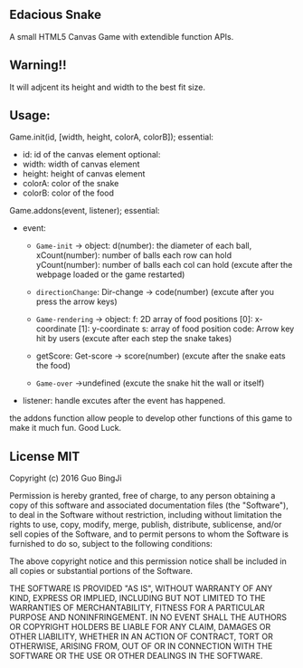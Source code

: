 ## Edacious Snake
A small HTML5 Canvas Game with extendible function APIs.

## Warning!!
It will adjcent its height and width to the best fit size.

## Usage:
Game.init(id, [width, height, colorA, colorB]); 
essential:
 - id: id of the canvas element
optional:
 - width: width of canvas element
 - height: height of canvas element
 - colorA: color of the snake
 - colorB: color of the food

Game.addons(event, listener);
essential:
- event: 
  - `Game-init` -> object:
	d(number): the diameter of each ball,
	xCount(number): number of balls each row can hold
	yCount(number): number of balls each col can hold
  (excute after the webpage loaded or the game restarted)
  
  - `directionChange`: Dir-change -> code(number)
  (excute after you press the arrow keys)
  
  - `Game-rendering` -> object:
	f: 2D array of food positions
		[0]: x-coordinate
		[1]: y-coordinate
	s: array of food position
	code: Arrow key hit by users
  (excute after each step the snake takes)
  
  - getScore: Get-score -> score(number)
  (excute after the snake eats the food)
  
  - `Game-over` ->undefined
  (excute the snake hit the wall or itself)

- listener: handle excutes after the event has happened.

the addons function allow people to develop other functions of this game to make it much fun.
Good Luck.

## License MIT

Copyright (c) 2016 Guo BingJi

Permission is hereby granted, free of charge, to any person obtaining
a copy of this software and associated documentation files (the
"Software"), to deal in the Software without restriction, including
without limitation the rights to use, copy, modify, merge, publish,
distribute, sublicense, and/or sell copies of the Software, and to
permit persons to whom the Software is furnished to do so, subject to
the following conditions:

The above copyright notice and this permission notice shall be
included in all copies or substantial portions of the Software.

THE SOFTWARE IS PROVIDED "AS IS", WITHOUT WARRANTY OF ANY KIND,
EXPRESS OR IMPLIED, INCLUDING BUT NOT LIMITED TO THE WARRANTIES OF
MERCHANTABILITY, FITNESS FOR A PARTICULAR PURPOSE AND
NONINFRINGEMENT. IN NO EVENT SHALL THE AUTHORS OR COPYRIGHT HOLDERS BE
LIABLE FOR ANY CLAIM, DAMAGES OR OTHER LIABILITY, WHETHER IN AN ACTION
OF CONTRACT, TORT OR OTHERWISE, ARISING FROM, OUT OF OR IN CONNECTION
WITH THE SOFTWARE OR THE USE OR OTHER DEALINGS IN THE SOFTWARE.
